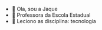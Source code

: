 - 👋 Ola, sou a Jaque
- 👀 Professora da Escola Estadual
- 🌱 Leciono as disciplina: tecnologia


<!---
ProfJaque2023/ProfJaque2023 is a ✨ special ✨ repository because its `README.md` (this file) appears on your GitHub profile.
You can click the Preview link to take a look at your changes.
--->
